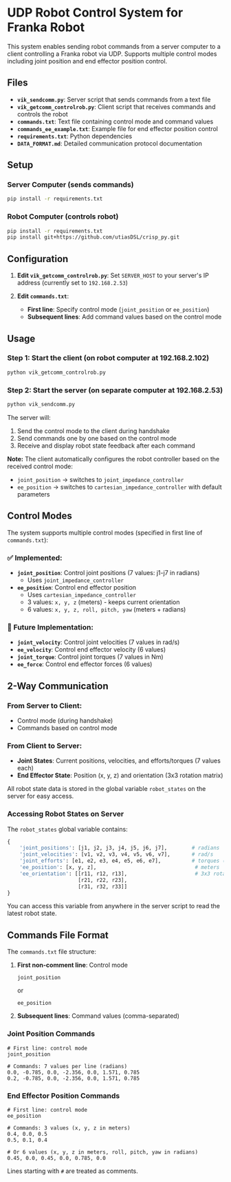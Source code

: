 # UDP Robot Control System for Franka Robot

This system enables sending robot commands from a server computer to a client controlling a Franka robot via UDP. Supports multiple control modes including joint position and end effector position control.

## Files

- **`vik_sendcomm.py`**: Server script that sends commands from a text file
- **`vik_getcomm_controlrob.py`**: Client script that receives commands and controls the robot
- **`commands.txt`**: Text file containing control mode and command values
- **`commands_ee_example.txt`**: Example file for end effector position control
- **`requirements.txt`**: Python dependencies
- **`DATA_FORMAT.md`**: Detailed communication protocol documentation

## Setup

### Server Computer (sends commands)
```bash
pip install -r requirements.txt
```

### Robot Computer (controls robot)
```bash
pip install -r requirements.txt
pip install git+https://github.com/utiasDSL/crisp_py.git
```

## Configuration

1. **Edit `vik_getcomm_controlrob.py`**: Set `SERVER_HOST` to your server's IP address (currently set to `192.168.2.53`)

2. **Edit `commands.txt`**: 
   - **First line**: Specify control mode (`joint_position` or `ee_position`)
   - **Subsequent lines**: Add command values based on the control mode

## Usage

### Step 1: Start the client (on robot computer at 192.168.2.102)
```bash
python vik_getcomm_controlrob.py
```

### Step 2: Start the server (on separate computer at 192.168.2.53)
```bash
python vik_sendcomm.py
```

The server will:
1. Send the control mode to the client during handshake
2. Send commands one by one based on the control mode
3. Receive and display robot state feedback after each command

**Note:** The client automatically configures the robot controller based on the received control mode:
- `joint_position` → switches to `joint_impedance_controller`
- `ee_position` → switches to `cartesian_impedance_controller` with default parameters

## Control Modes

The system supports multiple control modes (specified in first line of `commands.txt`):

### ✅ Implemented:
- **`joint_position`**: Control joint positions (7 values: j1-j7 in radians)
  - Uses `joint_impedance_controller`
- **`ee_position`**: Control end effector position
  - Uses `cartesian_impedance_controller`
  - 3 values: `x, y, z` (meters) - keeps current orientation
  - 6 values: `x, y, z, roll, pitch, yaw` (meters + radians)

### 🚧 Future Implementation:
- **`joint_velocity`**: Control joint velocities (7 values in rad/s)
- **`ee_velocity`**: Control end effector velocity (6 values)
- **`joint_torque`**: Control joint torques (7 values in Nm)
- **`ee_force`**: Control end effector forces (6 values)

## 2-Way Communication

### From Server to Client:
- Control mode (during handshake)
- Commands based on control mode

### From Client to Server:
- **Joint States**: Current positions, velocities, and efforts/torques (7 values each)
- **End Effector State**: Position (x, y, z) and orientation (3x3 rotation matrix)

All robot state data is stored in the global variable `robot_states` on the server for easy access.

### Accessing Robot States on Server

The `robot_states` global variable contains:
```python
{
    'joint_positions': [j1, j2, j3, j4, j5, j6, j7],        # radians
    'joint_velocities': [v1, v2, v3, v4, v5, v6, v7],       # rad/s
    'joint_efforts': [e1, e2, e3, e4, e5, e6, e7],          # torques (Nm)
    'ee_position': [x, y, z],                                # meters
    'ee_orientation': [[r11, r12, r13],                      # 3x3 rotation matrix
                       [r21, r22, r23],
                       [r31, r32, r33]]
}
```

You can access this variable from anywhere in the server script to read the latest robot state.

## Commands File Format

The `commands.txt` file structure:

1. **First non-comment line**: Control mode
   ```
   joint_position
   ```
   or
   ```
   ee_position
   ```

2. **Subsequent lines**: Command values (comma-separated)

### Joint Position Commands
```
# First line: control mode
joint_position

# Commands: 7 values per line (radians)
0.0, -0.785, 0.0, -2.356, 0.0, 1.571, 0.785
0.2, -0.785, 0.0, -2.356, 0.0, 1.571, 0.785
```

### End Effector Position Commands
```
# First line: control mode
ee_position

# Commands: 3 values (x, y, z in meters)
0.4, 0.0, 0.5
0.5, 0.1, 0.4

# Or 6 values (x, y, z in meters, roll, pitch, yaw in radians)
0.45, 0.0, 0.45, 0.0, 0.785, 0.0
```

Lines starting with `#` are treated as comments.

